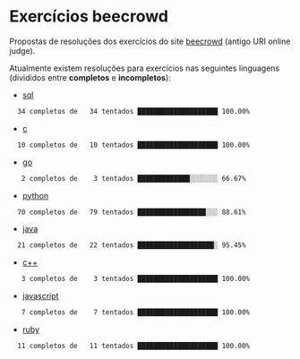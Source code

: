 # Exercícios beecrowd

Propostas de resoluções dos exercícios do site [beecrowd](https://www.beecrowd.com.br/) (antigo URI online judge).

Atualmente existem resoluções para exercícios nas seguintes linguagens (divididos entre **completos** e **incompletos**):

- [sql](./sql/)

```txt
  34 completos de   34 tentados ████████████████████ 100.00%
```

- [c](./c/)

```txt
  10 completos de   10 tentados ████████████████████ 100.00%
```

- [go](./go/)

```txt
   2 completos de    3 tentados █████████████░░░░░░░ 66.67%
```

- [python](./python/)

```txt
  70 completos de   79 tentados █████████████████░░░ 88.61%
```

- [java](./java/)

```txt
  21 completos de   22 tentados ███████████████████░ 95.45%
```

- [c++](./c++/)

```txt
   3 completos de    3 tentados ████████████████████ 100.00%
```

- [javascript](./javascript/)

```txt
   7 completos de    7 tentados ████████████████████ 100.00%
```

- [ruby](./ruby/)

```txt
  11 completos de   11 tentados ████████████████████ 100.00%
```

